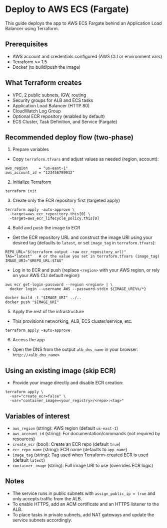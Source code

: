 # Deploy to AWS ECS (Fargate)

This guide deploys the app to AWS ECS Fargate behind an Application Load Balancer using Terraform.

## Prerequisites
- AWS account and credentials configured (AWS CLI or environment vars)
- Terraform >= 1.5
- Docker (to build/push the image)

## What Terraform creates
- VPC, 2 public subnets, IGW, routing
- Security groups for ALB and ECS tasks
- Application Load Balancer (HTTP 80)
- CloudWatch Log Group
- Optional ECR repository (enabled by default)
- ECS Cluster, Task Definition, and Service (Fargate)

## Recommended deploy flow (two-phase)
1) Prepare variables

- Copy `terraform.tfvars` and adjust values as needed (region, account):

```
aws_region     = "us-east-1"
aws_account_id = "123456789012"
```

2) Initialize Terraform

```
terraform init
```

3) Create only the ECR repository first (targeted apply)

```
terraform apply -auto-approve \
  -target=aws_ecr_repository.this[0] \
  -target=aws_ecr_lifecycle_policy.this[0]
```

4) Build and push the image to ECR

- Get the ECR repository URL and construct the image URI using your desired tag (defaults to `latest`, or set `image_tag` in `terraform.tfvars`):

```
REPO_URL="$(terraform output -raw ecr_repository_url)"
TAG="latest"   # or the value you set in terraform.tfvars (image_tag)
IMAGE_URI="$REPO_URL:$TAG"
```

- Log in to ECR and push (replace `<region>` with your AWS region, or rely on your AWS CLI default region):

```
aws ecr get-login-password --region <region> | \
  docker login --username AWS --password-stdin ${IMAGE_URI%%/*}

docker build -t "$IMAGE_URI" ../..
docker push "$IMAGE_URI"
```

5) Apply the rest of the infrastructure

- This provisions networking, ALB, ECS cluster/service, etc.

```
terraform apply -auto-approve
```

6) Access the app

- Open the DNS from the output `alb_dns_name` in your browser: `http://<alb_dns_name>`

## Using an existing image (skip ECR)
- Provide your image directly and disable ECR creation:

```
terraform apply \
  -var="create_ecr=false" \
  -var="container_image=<your_registry>/<repo>:<tag>"
```

## Variables of interest
- `aws_region` (string): AWS region (default `us-east-1`)
- `aws_account_id` (string): For documentation/commands (not required by resources)
- `create_ecr` (bool): Create an ECR repo (default `true`)
- `ecr_repo_name` (string): ECR name (defaults to `app_name`)
- `image_tag` (string): Tag used when Terraform-created ECR is used (default `latest`)
- `container_image` (string): Full image URI to use (overrides ECR logic)

## Notes
- The service runs in public subnets with `assign_public_ip = true` and only accepts traffic from the ALB.
- To enable HTTPS, add an ACM certificate and an HTTPS listener to the ALB.
- To place tasks in private subnets, add NAT gateways and update the service subnets accordingly.
